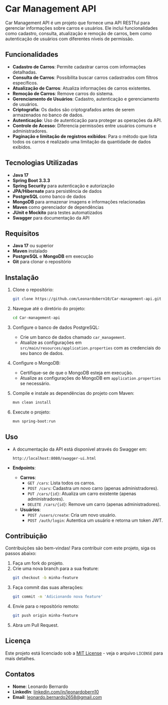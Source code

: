 # Car Management API

Car Management API é um projeto que fornece uma API RESTful para gerenciar informações sobre carros e usuários. Ele inclui funcionalidades como cadastro, consulta, atualização e remoção de carros, bem como autenticação de usuários com diferentes níveis de permissão.

## Funcionalidades

- **Cadastro de Carros**: Permite cadastrar carros com informações detalhadas.
- **Consulta de Carros**: Possibilita buscar carros cadastrados com filtros específicos.
- **Atualização de Carros**: Atualiza informações de carros existentes.
- **Remoção de Carros**: Remove carros do sistema.
- **Gerenciamento de Usuários**: Cadastro, autenticação e gerenciamento de usuários.
- **Criptografia**: Os dados são criptografados antes de serem armazenados no banco de dados.
- **Autenticação**: Uso de autenticação para proteger as operações da API.
- **Controle de Acesso**: Diferencia permissões entre usuários comuns e administradores.
- **Paginação e limitação de registros exibidos**: Para o método que lista todos os carros é realizado uma limitação da quantidade de dados exibidos.

## Tecnologias Utilizadas

- **Java 17**
- **Spring Boot 3.3.3**
- **Spring Security** para autenticação e autorização
- **JPA/Hibernate** para persistência de dados
- **PostgreSQL** como banco de dados
- **MongoDB** para armazenar imagens e informações relacionadas
- **Maven** como gerenciador de dependências
- **JUnit e Mockito** para testes automatizados
- **Swagger** para documentação da API

## Requisitos

- **Java 17** ou superior
- **Maven** instalado
- **PostgreSQL** e **MongoDB** em execução
- **Git** para clonar o repositório

## Instalação

1. Clone o repositório:
   ```bash
   git clone https://github.com/Leonardobern10/Car-management-api.git
   ```

2. Navegue até o diretório do projeto:
   ```bash
   cd Car-management-api
   ```

3. Configure o banco de dados PostgreSQL:
   - Crie um banco de dados chamado `car_management`.
   - Atualize as configurações em `src/main/resources/application.properties` com as credenciais do seu banco de dados.

4. Configure o MongoDB:
   - Certifique-se de que o MongoDB esteja em execução.
   - Atualize as configurações do MongoDB em `application.properties` se necessário.

5. Compile e instale as dependências do projeto com Maven:
   ```bash
   mvn clean install
   ```

6. Execute o projeto:
   ```bash
   mvn spring-boot:run
   ```

## Uso

- A documentação da API está disponível através do Swagger em:
  ```
  http://localhost:8080/swagger-ui.html
  ```

- **Endpoints**:
  - **Carros**:
    - `GET /cars`: Lista todos os carros.
    - `POST /cars`: Cadastra um novo carro (apenas administradores).
    - `PUT /cars/{id}`: Atualiza um carro existente (apenas administradores).
    - `DELETE /cars/{id}`: Remove um carro (apenas administradores).
  - **Usuários**:
    - `POST /users/create`: Cria um novo usuário.
    - `POST /auth/login`: Autentica um usuário e retorna um token JWT.

## Contribuição

Contribuições são bem-vindas! Para contribuir com este projeto, siga os passos abaixo:

1. Faça um fork do projeto.
2. Crie uma nova branch para a sua feature:
   ```bash
   git checkout -b minha-feature
   ```
3. Faça commit das suas alterações:
   ```bash
   git commit -m 'Adicionando nova feature'
   ```
4. Envie para o repositório remoto:
   ```bash
   git push origin minha-feature
   ```
5. Abra um Pull Request.

## Licença

Este projeto está licenciado sob a [MIT License](https://opensource.org/licenses/MIT) - veja o arquivo `LICENSE` para mais detalhes.

## Contatos

- **Nome**: Leonardo Bernardo
- **LinkedIn**: [linkedin.com/in/leonardobern10](https://linkedin.com/in/leonardobern10)
- **Email**: [leonardo.bernardo2658@gmail.com](mailto:leonardo.bernardo2658@gmail.com)
